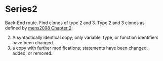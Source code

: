 # Series2

Back-End route. Find clones of type 2 and 3. Type 2 and 3 clones as defined by [mens2008 Chapter 2](https://doi.org/10.1007/978-3-540-76440-3):

2. A syntactically identical copy; only variable, type, or function identifiers have been changed.
3. a copy with further modifications; statements have been changed, added, or removed.
